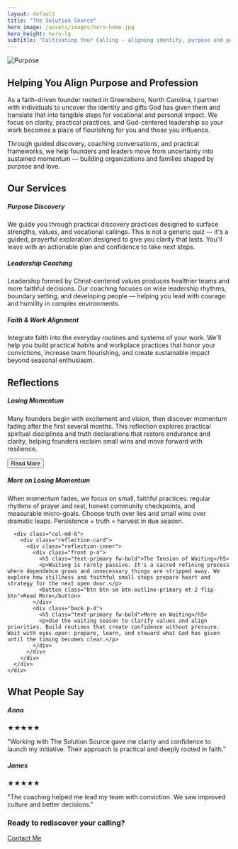 ```yaml
---
layout: default
title: "The Solution Source"
hero_image: /assets/images/hero-home.jpg
hero_height: hero-lg
subtitle: "Cultivating Your Calling — aligning identity, purpose and profession to bring flourishing to people and communities."
---
```


<!-- Intro Section -->
<section id="intro" class="py-5" 
  style="background-image: url('{{ '/assets/images/mission-bg.jpg' | relative_url }}');
         background-size: cover; background-position: center;">
  <div class="container">
    <div class="row align-items-center">
      <div class="col-md-6 mb-4 mb-md-0">
        <img src="{{ '/assets/images/founder.jpg' | relative_url }}" alt="Purpose" class="img-fluid rounded shadow">
      </div>
      <div class="col-md-6">
        <h2 class="section-title text-center text-primary">Helping You Align Purpose and Profession</h2>
        <p>As a faith-driven founder rooted in Greensboro, North Carolina, I partner with individuals to uncover the identity and gifts God has given them and translate that into tangible steps for vocational and personal impact. We focus on clarity, practical practices, and God-centered leadership so your work becomes a place of flourishing for you and those you influence.</p>
        <p>Through guided discovery, coaching conversations, and practical frameworks, we help founders and leaders move from uncertainty into sustained momentum — building organizations and families shaped by purpose and love.</p>
      </div>
    </div>
  </div>
</section>

<!-- Services -->
<section id="services" class="py-5"
  style="background-image: url('{{ '/assets/images/services-bg.jpg' | relative_url }}');
         background-size: cover; background-position: center;">
  <div class="container text-center">
    <h2 class="section-title text-center text-primary">Our Services</h2>
    <div class="row mt-4 g-4">
      <div class="col-md-4">
        <div class="service-card reveal-on-scroll">
          <h5>Purpose Discovery</h5>
          <p>We guide you through practical discovery practices designed to surface strengths, values, and vocational callings. This is not a generic quiz — it's a guided, prayerful exploration designed to give you clarity that lasts. You'll leave with an actionable plan and confidence to take next steps.</p>
        </div>
      </div>
      <div class="col-md-4">
        <div class="service-card reveal-on-scroll">
          <h5>Leadership Coaching</h5>
          <p>Leadership formed by Christ-centered values produces healthier teams and more faithful decisions. Our coaching focuses on wise leadership rhythms, boundary setting, and developing people — helping you lead with courage and humility in complex environments.</p>
        </div>
      </div>
      <div class="col-md-4">
        <div class="service-card reveal-on-scroll">
          <h5>Faith & Work Alignment</h5>
          <p>Integrate faith into the everyday routines and systems of your work. We'll help you build practical habits and workplace practices that honor your convictions, increase team flourishing, and create sustainable impact beyond seasonal enthusiasm.</p>
        </div>
      </div>
    </div>
  </div>
</section>

<!-- Reflections -->
<section id="reflections" class="py-5"
  style="background-image: url('{{ '/assets/images/reflections-bg.jpg' | relative_url }}');
         background-size: cover; background-position: center;">
  <div class="container text-center">
    <h2 class="section-title text-center text-primary">Reflections</h2>
    <div class="row mt-4 g-4">
      <div class="col-md-6">
        <div class="reflection-card">
          <div class="reflection-inner">
            <div class="front p-4">
              <h5 class="text-primary fw-bold">Losing Momentum</h5>
              <p>Many founders begin with excitement and vision, then discover momentum fading after the first several months. This reflection explores practical spiritual disciplines and truth declarations that restore endurance and clarity, helping founders reclaim small wins and move forward with resilience.</p>
              <button class="btn btn-sm btn-outline-primary mt-2 flip-btn">Read More</button>
            </div>
            <div class="back p-4">
              <h5 class="text-primary fw-bold">More on Losing Momentum</h5>
              <p>When momentum fades, we focus on small, faithful practices: regular rhythms of prayer and rest, honest community checkpoints, and measurable micro-goals. Choose truth over lies and small wins over dramatic leaps. Persistence + truth = harvest in due season.</p>
            </div>
          </div>
        </div>
      </div>

      <div class="col-md-6">
        <div class="reflection-card">
          <div class="reflection-inner">
            <div class="front p-4">
              <h5 class="text-primary fw-bold">The Tension of Waiting</h5>
              <p>Waiting is rarely passive. It's a sacred refining process where dependence grows and unnecessary things are stripped away. We explore how stillness and faithful small steps prepare heart and strategy for the next open door.</p>
              <button class="btn btn-sm btn-outline-primary mt-2 flip-btn">Read More</button>
            </div>
            <div class="back p-4">
              <h5 class="text-primary fw-bold">More on Waiting</h5>
              <p>Use the waiting season to clarify values and align priorities. Build routines that create confidence without pressure. Wait with eyes open: prepare, learn, and steward what God has given until the timing becomes clear.</p>
            </div>
          </div>
        </div>
      </div>
    </div>
  </div>
</section>

<!-- Reviews -->
<section id="reviews" class="py-5 text-white"
  style="background-image: url('{{ '/assets/images/reviews-bg.jpg' | relative_url }}');
         background-size: cover; background-position: center;">
  <div class="container text-center">
    <h2 class="section-title text-center text-white">What People Say</h2>
    <div class="position-relative mt-4">
      <div id="reviewPrev" class="review-arrow"><i class="bi bi-chevron-left"></i></div>
      <div class="review-container mx-auto position-relative" style="max-width:700px; min-height:180px;">
        <div class="review-slide active">
          <h5>Anna</h5>
          <div class="review-stars">★★★★★</div>
          <p>"Working with The Solution Source gave me clarity and confidence to launch my initiative. Their approach is practical and deeply rooted in faith."</p>
        </div>
        <div class="review-slide">
          <h5>James</h5>
          <div class="review-stars">★★★★★</div>
          <p>"The coaching helped me lead my team with conviction. We saw improved culture and better decisions."</p>
        </div>
      </div>
      <div id="reviewNext" class="review-arrow"><i class="bi bi-chevron-right"></i></div>
    </div>
  </div>
</section>

<!-- CTA -->
<section id="cta" class="py-5 bg-dark text-light text-center">
  <div class="container">
    <h3 class="section-title text-center">Ready to rediscover your calling?</h3>
    <a href="{{ '/contact' | relative_url }}" class="btn btn-outline-light mt-3">Contact Me</a>
  </div>
</section>
